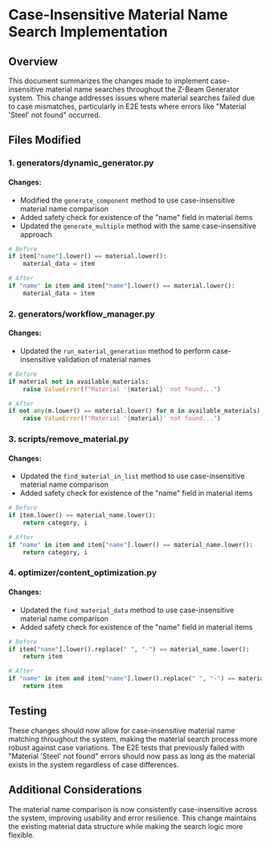 # Case-Insensitive Material Name Search Implementation

## Overview

This document summarizes the changes made to implement case-insensitive material name searches throughout the Z-Beam Generator system. This change addresses issues where material searches failed due to case mismatches, particularly in E2E tests where errors like "Material 'Steel' not found" occurred.

## Files Modified

### 1. generators/dynamic_generator.py

#### Changes:
- Modified the `generate_component` method to use case-insensitive material name comparison
- Added safety check for existence of the "name" field in material items
- Updated the `generate_multiple` method with the same case-insensitive approach

```python
# Before
if item["name"].lower() == material.lower():
    material_data = item

# After
if "name" in item and item["name"].lower() == material.lower():
    material_data = item
```

### 2. generators/workflow_manager.py

#### Changes:
- Updated the `run_material_generation` method to perform case-insensitive validation of material names

```python
# Before
if material not in available_materials:
    raise ValueError(f"Material '{material}' not found...")

# After
if not any(m.lower() == material.lower() for m in available_materials):
    raise ValueError(f"Material '{material}' not found...")
```

### 3. scripts/remove_material.py

#### Changes:
- Updated the `find_material_in_list` method to use case-insensitive material name comparison
- Added safety check for existence of the "name" field in material items

```python
# Before
if item.lower() == material_name.lower():
    return category, i

# After
if "name" in item and item["name"].lower() == material_name.lower():
    return category, i
```

### 4. optimizer/content_optimization.py

#### Changes:
- Updated the `find_material_data` method to use case-insensitive material name comparison
- Added safety check for existence of the "name" field in material items

```python
# Before
if item["name"].lower().replace(" ", "-") == material_name.lower():
    return item

# After
if "name" in item and item["name"].lower().replace(" ", "-") == material_name.lower():
    return item
```

## Testing

These changes should now allow for case-insensitive material name matching throughout the system, making the material search process more robust against case variations. The E2E tests that previously failed with "Material 'Steel' not found" errors should now pass as long as the material exists in the system regardless of case differences.

## Additional Considerations

The material name comparison is now consistently case-insensitive across the system, improving usability and error resilience. This change maintains the existing material data structure while making the search logic more flexible.
